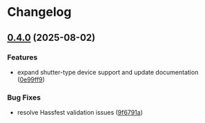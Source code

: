 # Changelog

## [0.4.0](https://github.com/alexlenk/ha-everhome/compare/v0.3.0...v0.4.0) (2025-08-02)


### Features

* expand shutter-type device support and update documentation ([0e99ff9](https://github.com/alexlenk/ha-everhome/commit/0e99ff94fa2880e38e90530c5ef7d58107b2142a))


### Bug Fixes

* resolve Hassfest validation issues ([9f6791a](https://github.com/alexlenk/ha-everhome/commit/9f6791a067e492081907b89f3f0941d9921ca035))
